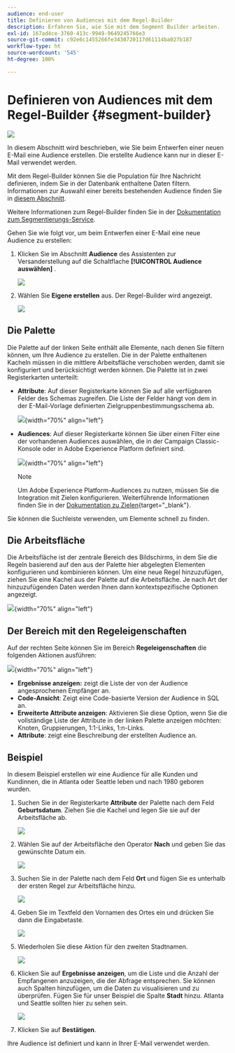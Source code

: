 ```yaml
---
audience: end-user
title: Definieren von Audiences mit dem Regel-Builder
description: Erfahren Sie, wie Sie mit dem Segment Builder arbeiten.
exl-id: 167ad4ce-3760-413c-9949-9649245766e3
source-git-commit: c92e6c1455266fe3430720117d61114ba027b187
workflow-type: ht
source-wordcount: '545'
ht-degree: 100%

---
```


# Definieren von Audiences mit dem Regel-Builder {#segment-builder}

![](../assets/do-not-localize/badge.png)

In diesem Abschnitt wird beschrieben, wie Sie beim Entwerfen einer neuen E-Mail eine Audience erstellen. Die erstellte Audience kann nur in dieser E-Mail verwendet werden.

Mit dem Regel-Builder können Sie die Population für Ihre Nachricht definieren, indem Sie in der Datenbank enthaltene Daten filtern. Informationen zur Auswahl einer bereits bestehenden Audience finden Sie in [diesem Abschnitt](add-audience.md).

Weitere Informationen zum Regel-Builder finden Sie in der [Dokumentation zum Segmentierungs-Service](https://experienceleague.adobe.com/docs/experience-platform/segmentation/ui/segment-builder.html?lang=de).

Gehen Sie wie folgt vor, um beim Entwerfen einer E-Mail eine neue Audience zu erstellen:

1. Klicken Sie im Abschnitt **Audience** des Assistenten zur Versanderstellung auf die Schaltflache **[!UICONTROL Audience auswählen]** .

   ![](assets/segment-builder0.png)

1. Wählen Sie **Eigene erstellen** aus. Der Regel-Builder wird angezeigt.

   ![](assets/segment-builder.png)

## Die Palette

Die Palette auf der linken Seite enthält alle Elemente, nach denen Sie filtern können, um Ihre Audience zu erstellen. Die in der Palette enthaltenen Kacheln müssen in die mittlere Arbeitsfläche verschoben werden, damit sie konfiguriert und berücksichtigt werden können. Die Palette ist in zwei Registerkarten unterteilt:

* **Attribute**: Auf dieser Registerkarte können Sie auf alle verfügbaren Felder des Schemas zugreifen. Die Liste der Felder hängt von dem in der E-Mail-Vorlage definierten Zielgruppenbestimmungsschema ab.

   ![](assets/segment-builder2.png){width="70%" align="left"}

* **Audiences**: Auf dieser Registerkarte können Sie über einen Filter eine der vorhandenen Audiences auswählen, die in der Campaign Classic-Konsole oder in Adobe Experience Platform definiert sind.

   ![](assets/segment-builder3.png){width="70%" align="left"}

   >[!NOTE]
   >
   >Um Adobe Experience Platform-Audiences zu nutzen, müssen Sie die Integration mit Zielen konfigurieren. Weiterführende Informationen finden Sie in der [Dokumentation zu Zielen](https://experienceleague.adobe.com/docs/experience-platform/destinations/home.html?lang=de){target="_blank"}.

Sie können die Suchleiste verwenden, um Elemente schnell zu finden.

## Die Arbeitsfläche

Die Arbeitsfläche ist der zentrale Bereich des Bildschirms, in dem Sie die Regeln basierend auf den aus der Palette hier abgelegten Elementen konfigurieren und kombinieren können. Um eine neue Regel hinzuzufügen, ziehen Sie eine Kachel aus der Palette auf die Arbeitsfläche. Je nach Art der hinzuzufügenden Daten werden Ihnen dann kontextspezifische Optionen angezeigt.

![](assets/segment-builder4.png){width="70%" align="left"}

## Der Bereich mit den Regeleigenschaften

Auf der rechten Seite können Sie im Bereich **Regeleigenschaften** die folgenden Aktionen ausführen:

![](assets/segment-builder5.png){width="70%" align="left"}

* **Ergebnisse anzeigen:** zeigt die Liste der von der Audience angesprochenen Empfänger an.
* **Code-Ansicht**: Zeigt eine Code-basierte Version der Audience in SQL an.
* **Erweiterte Attribute anzeigen**: Aktivieren Sie diese Option, wenn Sie die vollständige Liste der Attribute in der linken Palette anzeigen möchten: Knoten, Gruppierungen, 1:1-Links, 1:n-Links.
* **Attribute**: zeigt eine Beschreibung der erstellten Audience an.

## Beispiel

In diesem Beispiel erstellen wir eine Audience für alle Kunden und Kundinnen, die in Atlanta oder Seattle leben und nach 1980 geboren wurden.

1. Suchen Sie in der Registerkarte **Attribute** der Palette nach dem Feld **Geburtsdatum**. Ziehen Sie die Kachel und legen Sie sie auf der Arbeitsfläche ab.

   ![](assets/segment-builder6.png)

1. Wählen Sie auf der Arbeitsfläche den Operator **Nach** und geben Sie das gewünschte Datum ein.

   ![](assets/segment-builder7.png)

1. Suchen Sie in der Palette nach dem Feld **Ort** und fügen Sie es unterhalb der ersten Regel zur Arbeitsfläche hinzu.

   ![](assets/segment-builder8.png)

1. Geben Sie im Textfeld den Vornamen des Ortes ein und drücken Sie dann die Eingabetaste.

   ![](assets/segment-builder9.png)

1. Wiederholen Sie diese Aktion für den zweiten Stadtnamen.

   ![](assets/segment-builder10.png)

1. Klicken Sie auf **Ergebnisse anzeigen**, um die Liste und die Anzahl der Empfangenen anzuzeigen, die der Abfrage entsprechen. Sie können auch Spalten hinzufügen, um die Daten zu visualisieren und zu überprüfen. Fügen Sie für unser Beispiel die Spalte **Stadt** hinzu. Atlanta und Seattle sollten hier zu sehen sein.

   ![](assets/segment-builder11.png)

1. Klicken Sie auf **Bestätigen**.

Ihre Audience ist definiert und kann in Ihrer E-Mail verwendet werden.